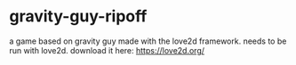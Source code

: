 # gravity-guy-ripoff
a game based on gravity guy made with the love2d framework.
needs to be run with love2d. download it here: https://love2d.org/
